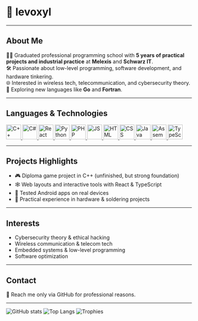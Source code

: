 # 👤 levoxyl

---

## About Me

👨‍🎓 Graduated professional programming school with **5 years of practical projects and industrial practice** at **Melexis** and **Schwarz IT**.  
🛠️ Passionate about low-level programming, software development, and hardware tinkering.  
🌐 Interested in wireless tech, telecommunication, and cybersecurity theory.  
🚀 Exploring new languages like **Go** and **Fortran**.  

---

## Languages & Technologies
<p align="left">
  <a href="https://learn.microsoft.com/en-us/cpp/cpp/?view=msvc-170" target="_blank" title="C++ Documentation">
    <img src="https://cdn.jsdelivr.net/gh/devicons/devicon/icons/cplusplus/cplusplus-original.svg" alt="C++" width="40" height="40"/>
  </a>
  <a href="https://learn.microsoft.com/en-us/dotnet/csharp/" target="_blank" title="C# Documentation">
    <img src="https://cdn.jsdelivr.net/gh/devicons/devicon/icons/csharp/csharp-original.svg" alt="C#" width="40" height="40"/>
  </a>
  <a href="https://reactjs.org/docs/getting-started.html" target="_blank" title="React Docs">
    <img src="https://cdn.jsdelivr.net/gh/devicons/devicon/icons/react/react-original.svg" alt="React" width="40" height="40"/>
  </a>
  <a href="https://www.python.org/doc/" target="_blank" title="Python Docs">
    <img src="https://cdn.jsdelivr.net/gh/devicons/devicon/icons/python/python-original.svg" alt="Python" width="40" height="40"/>
  </a>
  <a href="https://www.php.net/docs.php" target="_blank" title="PHP Docs">
    <img src="https://cdn.jsdelivr.net/gh/devicons/devicon/icons/php/php-original.svg" alt="PHP" width="40" height="40"/>
  </a>
  <a href="https://developer.mozilla.org/en-US/docs/Web/JavaScript" target="_blank" title="JavaScript Docs">
    <img src="https://cdn.jsdelivr.net/gh/devicons/devicon/icons/javascript/javascript-original.svg" alt="JS" width="40" height="40"/>
  </a>
  <a href="https://developer.mozilla.org/en-US/docs/Web/HTML" target="_blank" title="HTML Docs">
    <img src="https://cdn.jsdelivr.net/gh/devicons/devicon/icons/html5/html5-original.svg" alt="HTML" width="40" height="40"/>
  </a>
  <a href="https://developer.mozilla.org/en-US/docs/Web/CSS" target="_blank" title="CSS Docs">
    <img src="https://cdn.jsdelivr.net/gh/devicons/devicon/icons/css3/css3-original.svg" alt="CSS" width="40" height="40"/>
  </a>
  <a href="https://docs.oracle.com/en/java/" target="_blank" title="Java Docs">
    <img src="https://cdn.jsdelivr.net/gh/devicons/devicon/icons/java/java-original.svg" alt="Java" width="40" height="40"/>
  </a>
  <a href="https://www.tutorialspoint.com/assembly_programming/index.htm" target="_blank" title="Assembly Tutorials">
    <img src="https://cdn.jsdelivr.net/gh/devicons/devicon/icons/assembly/assembly-original.svg" alt="Assembly" width="40" height="40"/>
  </a>
  <a href="https://www.w3schools.com/typescript/" target="_blank" title="TypeScript Tutorials">
    <img src="https://cdn.jsdelivr.net/gh/devicons/devicon/icons/typescript/typescript-original.svg" alt="TypeScript" width="40" height="40"/>
  </a>
</p>


---

## Projects Highlights

- 🎮 Diploma game project in C++ (unfinished, but strong foundation)  
- 🕸️ Web layouts and interactive tools with React & TypeScript  
- 📱 Tested Android apps on real devices  
- 🔧 Practical experience in hardware & soldering projects  

---

## Interests

- Cybersecurity theory & ethical hacking  
- Wireless communication & telecom tech  
- Embedded systems & low-level programming  
- Software optimization  

---

## Contact

💬 Reach me only via GitHub for professional reasons.

---
<!--
## Fun Interactive Stuff to Add

- **GitHub Stats Card:**  
  `![GitHub stats](https://github-readme-stats.vercel.app/api?username=levoxyl&show_icons=true&theme=radical)`  
- **Top Languages Card:**  
  `![Top Langs](https://github-readme-stats.vercel.app/api/top-langs/?username=levoxyl&layout=compact)`  
- **GitHub Trophy Showcase:**  
  `![Trophies](https://github-profile-trophy.vercel.app/?username=levoxyl)`  
- Animated badges for flair (visitor counters, coding activity)  
- Embed simple interactive games or quizzes in repos and link here  
- Pinned repos showcasing your best work  
- Fun dev quotes or memes (images only)  
-->
![GitHub stats](https://github-readme-stats.vercel.app/api?username=levoxyl&show_icons=true&theme=radical)
![Top Langs](https://github-readme-stats.vercel.app/api/top-langs/?username=levoxyl&layout=compact)
![Trophies](https://github-profile-trophy.vercel.app/?username=levoxyl)
